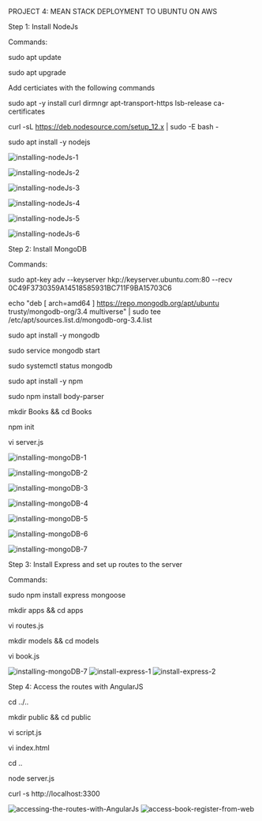 PROJECT 4: MEAN STACK DEPLOYMENT TO UBUNTU ON AWS

Step 1: Install NodeJs

Commands:

sudo apt update

sudo apt upgrade

Add certiciates with the following commands

sudo apt -y install curl dirmngr apt-transport-https lsb-release ca-certificates

curl -sL https://deb.nodesource.com/setup_12.x | sudo -E bash -

sudo apt install -y nodejs

![installing-nodeJs-1](https://user-images.githubusercontent.com/111616140/221384559-5a005814-ccb9-4370-af45-586fa24c0422.jpg)

![installing-nodeJs-2](https://user-images.githubusercontent.com/111616140/221384562-4b2a2afe-2f85-42c8-9c30-da43f75fb42e.jpg)

![installing-nodeJs-3](https://user-images.githubusercontent.com/111616140/221384566-3dc5cfae-5615-41b4-afd8-19e29e6128bc.jpg)

![installing-nodeJs-4](https://user-images.githubusercontent.com/111616140/221384569-f4285f2a-8c08-404c-a44f-a343d3bcf3e7.jpg)

![installing-nodeJs-5](https://user-images.githubusercontent.com/111616140/221384571-1c6ddaec-3221-4397-a49e-94e5fd577d9e.jpg)

![installing-nodeJs-6](https://user-images.githubusercontent.com/111616140/221384576-264e1495-d9b3-4f14-911b-829e9b251de2.jpg)


Step 2: Install MongoDB

Commands:

sudo apt-key adv --keyserver hkp://keyserver.ubuntu.com:80 --recv 0C49F3730359A14518585931BC711F9BA15703C6

echo "deb [ arch=amd64 ] https://repo.mongodb.org/apt/ubuntu trusty/mongodb-org/3.4 multiverse" | sudo tee /etc/apt/sources.list.d/mongodb-org-3.4.list

sudo apt install -y mongodb

sudo service mongodb start

sudo systemctl status mongodb

sudo apt install -y npm

sudo npm install body-parser

mkdir Books && cd Books

npm init

vi server.js

![installing-mongoDB-1](https://user-images.githubusercontent.com/111616140/221384933-cc0c339f-50ad-4dd8-b17d-a9f1918f3927.jpg)

![installing-mongoDB-2](https://user-images.githubusercontent.com/111616140/221384936-b30a9eef-fdd2-48fe-9acb-9e7d9387e355.jpg)

![installing-mongoDB-3](https://user-images.githubusercontent.com/111616140/221384938-b1c6d3dc-447b-4910-a2f3-f1ea6f560d90.jpg)

![installing-mongoDB-4](https://user-images.githubusercontent.com/111616140/221384945-c9ba8b8e-be6f-47e3-8aa1-3c2002576083.jpg)

![installing-mongoDB-5](https://user-images.githubusercontent.com/111616140/221384946-3a639839-4b73-4ecf-926a-4546249cbf7f.jpg)

![installing-mongoDB-6](https://user-images.githubusercontent.com/111616140/221384954-50d9172a-447e-4157-8842-f7ad3adab187.jpg)

![installing-mongoDB-7](https://user-images.githubusercontent.com/111616140/221385027-9e37f830-20aa-4265-a3ef-3cd6b0dcb6c3.jpg)


Step 3: Install Express and set up routes to the server

Commands:

sudo npm install express mongoose

mkdir apps && cd apps

vi routes.js

mkdir models && cd models

vi book.js

![installing-mongoDB-7](https://user-images.githubusercontent.com/111616140/221385027-9e37f830-20aa-4265-a3ef-3cd6b0dcb6c3.jpg)
![install-express-1](https://user-images.githubusercontent.com/111616140/221385158-119dd182-bf54-4d59-973a-9a2b9583efcb.jpg)
![install-express-2](https://user-images.githubusercontent.com/111616140/221385162-6662bc2b-aed7-488f-a52f-560b5e41db1a.jpg)


Step 4: Access the routes with AngularJS

cd ../..

mkdir public && cd public

vi script.js

vi index.html

cd ..

node server.js

curl -s http://localhost:3300

![accessing-the-routes-with-AngularJs](https://user-images.githubusercontent.com/111616140/221385309-52cb5fa4-8edc-46a3-b326-6667750e18f1.jpg)
![access-book-register-from-web](https://user-images.githubusercontent.com/111616140/224818682-6859a0a2-09c6-4147-8480-0c54cf0c0876.jpg)

